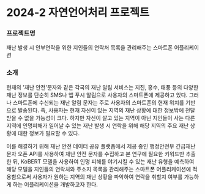 # 2024-2 자연언어처리 프로젝트

### 프로젝트명
재난 발생 시 안부연락을 위한 지인들의 연락처 목록을 관리해주는 스마트폰 어플리케이션

### 소개
현재의 '재난 안전'문자와 같은 각국의 재난 알림 서비스는 지진, 홍수, 태풍 등의 다양한 재난 정보를 단순히 SMS나 앱 푸시 알림으로 사용자의 스마트폰에 제공하고 있다. 
그러나 스마트폰에 수신되는 재난 알림 문자는 주로 사용자의 스마트폰의 현재 위치를 기반으로 발송된다. 즉, 사용자는 현재 자신이 있는 지역의 재난 상황에 대한 정보밖에 전달받을 수 없을 가능성이 크다.
하지만 자신이 살고 있는 지역이 아닌 지인들이 사는 다른 지역에 인명피해가 일어날 수 있는 재난 발생 시 연락을 위해 해당 지역의 주요 재난 상황에 대한 정보가 필요할 수 있다.

이를 해결하기 위해 재난 안전 데이터 공유 플랫폼에서 제공 중인 행정안전부 긴급재난문자 오픈 API를 사용하여 재난 안전 문자를 수집하고 본 연구에 필요한 키워드만 추출한 뒤, KoBERT 모델을 사용하여 인명 피해를 야기시킬 수 있는 재난 유형을 예측하여 해당 모델을 지인들의 연락처와 주소지 목록을 관리해주는 스마트폰 어플리케이션에 적용함으로써 사용자가 원하는 지역의 재난 상황을 파악하여 연락을 취할지 여부를 가능하게 하는 어플리케이션을 개발하고자 한다.

